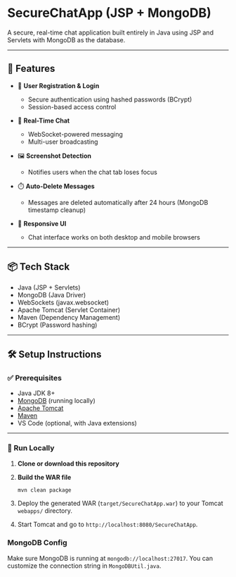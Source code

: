 # SecureChatApp (JSP + MongoDB)

A secure, real-time chat application built entirely in Java using JSP and Servlets with MongoDB as the database.

---

## 🚀 Features

- 🔐 **User Registration & Login**
  - Secure authentication using hashed passwords (BCrypt)
  - Session-based access control

- 💬 **Real-Time Chat**
  - WebSocket-powered messaging
  - Multi-user broadcasting

- 🖼️ **Screenshot Detection**
  - Notifies users when the chat tab loses focus

- ⏱️ **Auto-Delete Messages**
  - Messages are deleted automatically after 24 hours (MongoDB timestamp cleanup)

- 📱 **Responsive UI**
  - Chat interface works on both desktop and mobile browsers

---

## 📦 Tech Stack

- Java (JSP + Servlets)
- MongoDB (Java Driver)
- WebSockets (javax.websocket)
- Apache Tomcat (Servlet Container)
- Maven (Dependency Management)
- BCrypt (Password hashing)

---

## 🛠️ Setup Instructions

### ✅ Prerequisites

- Java JDK 8+
- [MongoDB](https://www.mongodb.com/try/download/community) (running locally)
- [Apache Tomcat](https://tomcat.apache.org/download-90.cgi)
- [Maven](https://maven.apache.org/download.cgi)
- VS Code (optional, with Java extensions)

---

### 🧪 Run Locally

1. **Clone or download this repository**

2. **Build the WAR file**
   ```bash
   mvn clean package
   ```
3. Deploy the generated WAR (`target/SecureChatApp.war`) to your Tomcat `webapps/` directory.
4. Start Tomcat and go to `http://localhost:8080/SecureChatApp`.

### MongoDB Config
Make sure MongoDB is running at `mongodb://localhost:27017`.
You can customize the connection string in `MongoDBUtil.java`.